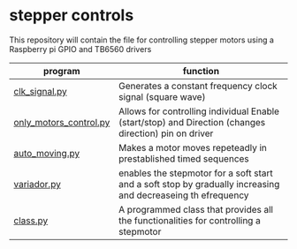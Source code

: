 # stepper controls

This repository will contain the file for controlling stepper motors using a Raspberry pi GPIO and TB6560 drivers

|program|function|
|---|---|
|[clk_signal.py](https://github.com/kelvinutp/stepper-control/blob/main/clock_signal.py)|Generates a constant frequency clock signal (square wave)|
|[only_motors_control.py](https://github.com/kelvinutp/stepper-control/blob/main/only_motors_control.py)|Allows for controlling individual Enable (start/stop) and Direction (changes direction) pin on driver|
|[auto_moving.py](https://github.com/kelvinutp/stepper-control/blob/main/auto_moving.py)|Makes a motor moves repeteadly in prestablished timed sequences|
|[variador.py](https://github.com/kelvinutp/stepper-control/blob/main/variaddor.py)|enables the stepmotor for a soft start and a soft stop by gradually increasing and decreaseing th efrequency|
|[class.py](https://github.com/kelvinutp/stepper-control/blob/main/class.py)|A programmed class that provides all the functionalities for controlling a stepmotor|
